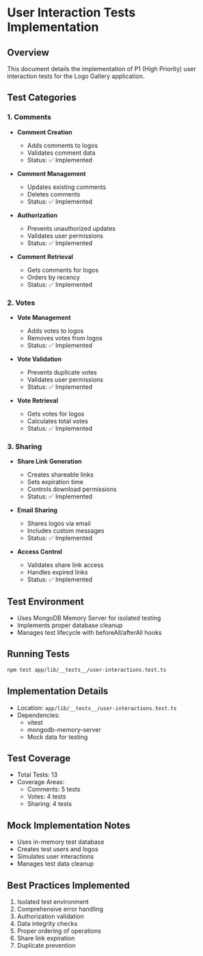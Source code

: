 # User Interaction Tests Implementation

## Overview

This document details the implementation of P1 (High Priority) user interaction tests for the Logo Gallery application.

## Test Categories

### 1. Comments

- **Comment Creation**

  - Adds comments to logos
  - Validates comment data
  - Status: ✅ Implemented

- **Comment Management**

  - Updates existing comments
  - Deletes comments
  - Status: ✅ Implemented

- **Authorization**

  - Prevents unauthorized updates
  - Validates user permissions
  - Status: ✅ Implemented

- **Comment Retrieval**
  - Gets comments for logos
  - Orders by recency
  - Status: ✅ Implemented

### 2. Votes

- **Vote Management**

  - Adds votes to logos
  - Removes votes from logos
  - Status: ✅ Implemented

- **Vote Validation**

  - Prevents duplicate votes
  - Validates user permissions
  - Status: ✅ Implemented

- **Vote Retrieval**
  - Gets votes for logos
  - Calculates total votes
  - Status: ✅ Implemented

### 3. Sharing

- **Share Link Generation**

  - Creates shareable links
  - Sets expiration time
  - Controls download permissions
  - Status: ✅ Implemented

- **Email Sharing**

  - Shares logos via email
  - Includes custom messages
  - Status: ✅ Implemented

- **Access Control**
  - Validates share link access
  - Handles expired links
  - Status: ✅ Implemented

## Test Environment

- Uses MongoDB Memory Server for isolated testing
- Implements proper database cleanup
- Manages test lifecycle with beforeAll/afterAll hooks

## Running Tests

```bash
npm test app/lib/__tests__/user-interactions.test.ts
```

## Implementation Details

- Location: `app/lib/__tests__/user-interactions.test.ts`
- Dependencies:
  - vitest
  - mongodb-memory-server
  - Mock data for testing

## Test Coverage

- Total Tests: 13
- Coverage Areas:
  - Comments: 5 tests
  - Votes: 4 tests
  - Sharing: 4 tests

## Mock Implementation Notes

- Uses in-memory test database
- Creates test users and logos
- Simulates user interactions
- Manages test data cleanup

## Best Practices Implemented

1. Isolated test environment
2. Comprehensive error handling
3. Authorization validation
4. Data integrity checks
5. Proper ordering of operations
6. Share link expiration
7. Duplicate prevention
